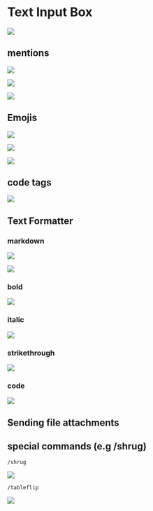 # Text Input Box

![](https://i.imgur.com/nbRQyUO.png)

## mentions

![](https://i.imgur.com/YGonTNV.png)

![](https://i.imgur.com/ivzpid4.png)

![](https://i.imgur.com/STB1Sk0.png)

## Emojis

![](https://i.imgur.com/3v2hwLZ.png)

![](https://i.imgur.com/7lkvJzu.png)

![](https://i.imgur.com/P2bNbdH.png)

## code tags

![](https://i.imgur.com/2pHXOAG.png)

## Text Formatter

### markdown

![](https://i.imgur.com/a3U87IG.png)

![](https://i.imgur.com/thN0OZI.png)

### bold

![](https://i.imgur.com/jJv9y6n.png)

### italic

![](https://i.imgur.com/TY1aM4C.png)

### strikethrough

![](https://i.imgur.com/ERk7xem.png)

### code

![](https://i.imgur.com/aEfsY95.png)

## Sending file attachments

## special commands (e.g /shrug)

`/shrug`

![](https://i.imgur.com/EHK90nL.png)

`/tableflip`

![](https://i.imgur.com/dnSsLnZ.png)

